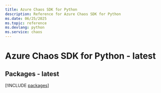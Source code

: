 ```yaml
---
title: Azure Chaos SDK for Python
description: Reference for Azure Chaos SDK for Python
ms.date: 06/25/2025
ms.topic: reference
ms.devlang: python
ms.service: chaos
---
```

# Azure Chaos SDK for Python - latest
## Packages - latest
[!INCLUDE [packages](chaos-index.md)]